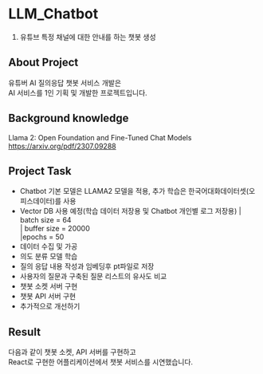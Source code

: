 # LLM_Chatbot

1. 유튜브 특정 채널에 대한 안내를 하는 챗봇 생성

## About Project
유튜버 AI 질의응답 챗봇 서비스 개발은  
AI 서비스를 1인 기획 및 개발한 프로젝트입니다.  

## Background knowledge
Llama 2: Open Foundation and Fine-Tuned Chat Models https://arxiv.org/pdf/2307.09288
<!-- - LLaMA (https://brunch.co.kr/@harryban0917/293) -->
<!-- https://docs.rbln.ai/ko/software/optimum/tutorial/llama_7b.html -->
## Project Task
- Chatbot 기본 모델은 LLAMA2 모델을 적용, 추가 학습은 한국어대화데이터셋(오피스데이터)를 사용
- Vector DB 사용 예정(학습 데이터 저장용 및 Chatbot 개인별 로그 저장용)
| batch size = 64  
| buffer size = 20000  
|epochs = 50  
- 데이터 수집 및 가공
- 의도 분류 모델 학습
- 질의 응답 내용 작성과 임베딩후 pt파일로 저장
- 사용자의 질문과 구축된 질문 리스트의 유사도 비교
- 챗봇 소켓 서버 구현
- 챗봇 API 서버 구현
- 추가적으로 개선하기

## Result
다음과 같이 챗봇 소켓, API 서버를 구현하고  
React로 구현한 어플리케이션에서 챗봇 서비스를 시연했습니다.  
<br>

<!--
참고 URL https://seokii.tistory.com/146
courpus github : 
1. https://github.com/ko-nlp/Korpora
2. https://github.com/songys/AwesomeKorean_Data

3. LAMMA2 Chatbot 관련 : https://dwin.tistory.com/150
-->